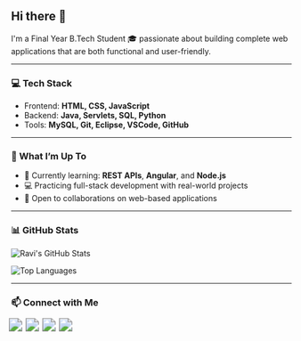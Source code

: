 ## Hi there 👋  
I'm a Final Year B.Tech Student 🎓 passionate about building complete web applications that are both functional and user-friendly.

---

### 💻 Tech Stack  
- Frontend: **HTML, CSS, JavaScript**  
- Backend: **Java, Servlets, SQL, Python**  
- Tools: **MySQL, Git, Eclipse, VSCode, GitHub**

---

### 🚀 What I’m Up To  
- 🌱 Currently learning: **REST APIs**, **Angular**, and **Node.js**  
- 💻 Practicing full-stack development with real-world projects  
- 🤝 Open to collaborations on web-based applications

---

### 📊 GitHub Stats  

![Ravi's GitHub Stats](https://github-readme-stats.vercel.app/api?username=Ravi-narayana-brahma&show_icons=true&theme=radical)  

![Top Languages](https://github-readme-stats.vercel.app/api/top-langs/?username=Ravi-narayana-brahma&layout=compact&theme=radical)

---

### 📫 Connect with Me

<p align="left">
  <a href="https://www.linkedin.com/in/your-linkedin/" target="_blank">
    <img src="https://img.shields.io/badge/-LinkedIn-fff?style=social&logo=linkedin" style="transform: scale(1.5); margin-right: 10px;">
  </a>
  <a href="https://twitter.com/your-twitter" target="_blank">
    <img src="https://img.shields.io/badge/-Twitter-fff?style=social&logo=twitter" style="transform: scale(1.5); margin-right: 10px;">
  </a>
  <a href="https://github.com/your-username" target="_blank">
    <img src="https://img.shields.io/badge/-GitHub-fff?style=social&logo=github" style="transform: scale(1.5); margin-right: 10px;">
  </a>
  <a href="mailto:your-email@gmail.com" target="_blank">
    <img src="https://img.shields.io/badge/-Gmail-fff?style=social&logo=gmail" style="transform: scale(1.5);">
  </a>
</p>










